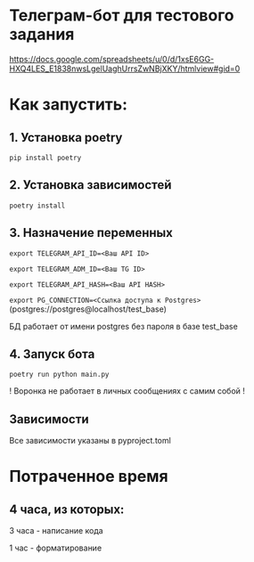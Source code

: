 # Телеграм-бот для тестового задания
https://docs.google.com/spreadsheets/u/0/d/1xsE6GG-HXQ4LES_E1838nwsLgelUaghUrrsZwNBjXKY/htmlview#gid=0

# Как запустить:

## 1. Установка poetry
   ```pip install poetry```

## 2. Установка зависимостей
  ```poetry install```
## 3. Назначение переменных
```export TELEGRAM_API_ID=<Ваш API ID>```

```export TELEGRAM_ADM_ID=<Ваш TG ID>```

```export TELEGRAM_API_HASH=<Ваш API HASH>```

```export PG_CONNECTION=<Ссылка доступа к Postgres>``` (postgres://postgres@localhost/test_base)

БД работает от имени postgres без пароля в базе test_base

## 4. Запуск бота
```poetry run python main.py```

! Воронка не работает в личных сообщениях с самим собой !
## Зависимости
Все зависимости указаны в pyproject.toml

# Потраченное время

## 4 часа, из которых:

3 часа - написание кода

1 час - форматирование
